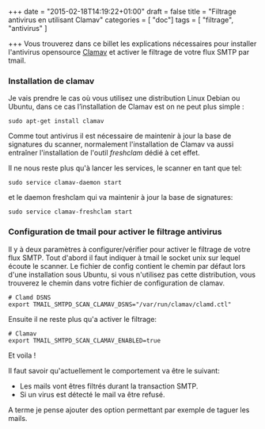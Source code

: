 +++
date = "2015-02-18T14:19:22+01:00"
draft = false
title = "Filtrage antivirus en utilisant Clamav"
categories = [ "doc"]
tags = [ "filtrage", "antivirus" ]

+++
Vous trouverez dans ce billet les explications nécessaires pour installer l'antivirus opensource [Clamav](http://www.clamav.net/index.html) et activer le filtrage de votre flux SMTP par tmail.

<!--more--> 

### Installation de clamav

Je vais prendre le cas où vous utilisez une distribution Linux Debian ou Ubuntu, dans ce cas l’installation de Clamav est on ne peut plus simple :

	sudo apt-get install clamav

Comme tout antivirus il est nécessaire de maintenir à jour la base de signatures du scanner, normalement l'installation de Clamav va aussi entraîner l'installation de l'outil *freshclam* dédié à cet effet. 

Il ne nous reste plus qu'à lancer les services, le scanner en tant que tel:

	sudo service clamav-daemon start

et le daemon freshclam qui va maintenir à jour la base de signatures:

	sudo service clamav-freshclam start


### Configuration de tmail pour activer le filtrage antivirus

Il y à deux paramètres à configurer/vérifier pour activer le filtrage de votre flux SMTP. Tout d'abord il faut indiquer à tmail le socket unix sur lequel écoute le scanner. Le fichier de config contient le chemin par défaut lors d'une installation sous Ubuntu, si vous n'utilisez pas cette distribution, vous trouverez le chemin dans votre fichier de configuration de clamav.

	# Clamd DSNS
	export TMAIL_SMTPD_SCAN_CLAMAV_DSNS="/var/run/clamav/clamd.ctl"

Ensuite il ne reste plus qu'a activer le filtrage:

	# Clamav
	export TMAIL_SMTPD_SCAN_CLAMAV_ENABLED=true

Et voila !

Il faut savoir qu'actuellement le comportement va être le suivant:

* Les mails vont êtres filtrés durant la transaction SMTP.
* Si un virus est détecté le mail va être refusé. 

A terme je pense ajouter des option permettant par exemple de taguer les mails.
	